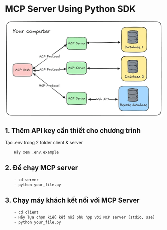 # MCP Server Using Python SDK

<img src="assets/MCP_server.gif">

## 1. Thêm API key cần thiết cho chương trình

Tạo .env trong 2 folder client & server
```
    Hãy xem .env.example
```

## 2. Để chạy MCP server 

```
    - cd server
    - python your_file.py
```

## 3. Chạy máy khách kết nối với MCP Server

```
    - cd client
    - Hãy lựa chọn kiểu kết nối phù hợp với MCP server [stdio, sse]
    - python your_file.py
```